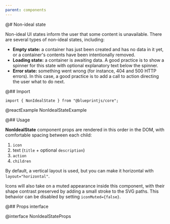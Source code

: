 ```yaml
---
parent: components
---
```


@# Non-ideal state

Non-ideal UI states inform the user that some content is unavailable. There are several types of non-ideal states,
including:

-   **Empty state:** a container has just been created and has no data in it yet, or a container's contents have been
    intentionally removed.
-   **Loading state:** a container is awaiting data. A good practice is to show a spinner for this state with optional
    explanatory text below the spinner.
-   **Error state:** something went wrong (for instance, 404 and 500 HTTP errors). In this case, a good practice is to
    add a call to action directing the user what to do next.

@## Import

```tsx
import { NonIdealState } from "@blueprintjs/core";
```

@reactExample NonIdealStateExample

@## Usage

**NonIdealState** component props are rendered in this order in the DOM, with comfortable spacing between each child:

1. `icon`
2. text (`title` + optional `description`)
3. `action`
4. `children`

By default, a vertical layout is used, but you can make it horizontal with `layout="horizontal"`.

Icons will also take on a muted appearance inside this component, with their shape contrast preserved by adding a small stroke to the SVG paths. This behavior can be disabled by setting `iconMuted={false}`.

@## Props interface

@interface NonIdealStateProps
